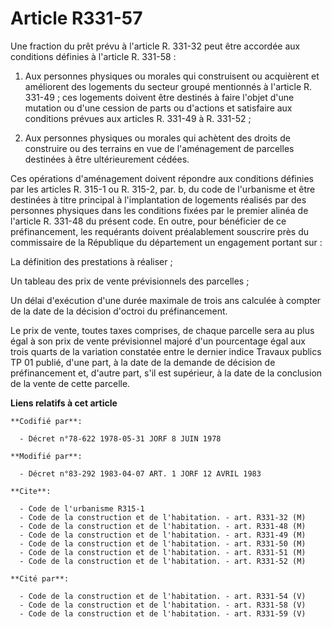 # Article R331-57

Une fraction du prêt prévu à l'article R. 331-32 peut être accordée aux conditions définies à l'article R. 331-58 :

1. Aux personnes physiques ou morales qui construisent ou acquièrent et améliorent des logements du secteur groupé mentionnés
à l'article R. 331-49 ; ces logements doivent être destinés à faire l'objet d'une mutation ou d'une cession de parts ou
d'actions et satisfaire aux conditions prévues aux articles R. 331-49 à R. 331-52 ;

2. Aux personnes physiques ou morales qui achètent des droits de construire ou des terrains en vue de l'aménagement de
parcelles destinées à être ultérieurement cédées.

Ces opérations d'aménagement doivent répondre aux conditions définies par les articles R. 315-1 ou R. 315-2, par. b, du code
de l'urbanisme et être destinées à titre principal à l'implantation de logements réalisés par des personnes physiques dans
les conditions fixées par le premier alinéa de l'article R. 331-48 du présent code. En outre, pour bénéficier de ce
préfinancement, les requérants doivent préalablement souscrire près du commissaire de la République du département un
engagement portant sur :

La définition des prestations à réaliser ;

Un tableau des prix de vente prévisionnels des parcelles ;

Un délai d'exécution d'une durée maximale de trois ans calculée à compter de la date de la décision d'octroi du
préfinancement.

Le prix de vente, toutes taxes comprises, de chaque parcelle sera au plus égal à son prix de vente prévisionnel majoré d'un
pourcentage égal aux trois quarts de la variation constatée entre le dernier indice Travaux publics TP 01 publié, d'une part,
à la date de la demande de décision de préfinancement et, d'autre part, s'il est supérieur, à la date de la conclusion de la
vente de cette parcelle.

**Liens relatifs à cet article**

	**Codifié par**:

	  - Décret n°78-622 1978-05-31 JORF 8 JUIN 1978

	**Modifié par**:

	  - Décret n°83-292 1983-04-07 ART. 1 JORF 12 AVRIL 1983

	**Cite**:

	  - Code de l'urbanisme R315-1
	  - Code de la construction et de l'habitation. - art. R331-32 (M)
	  - Code de la construction et de l'habitation. - art. R331-48 (M)
	  - Code de la construction et de l'habitation. - art. R331-49 (M)
	  - Code de la construction et de l'habitation. - art. R331-50 (M)
	  - Code de la construction et de l'habitation. - art. R331-51 (M)
	  - Code de la construction et de l'habitation. - art. R331-52 (M)

	**Cité par**:

	  - Code de la construction et de l'habitation. - art. R331-54 (V)
	  - Code de la construction et de l'habitation. - art. R331-58 (V)
	  - Code de la construction et de l'habitation. - art. R331-59 (V)
